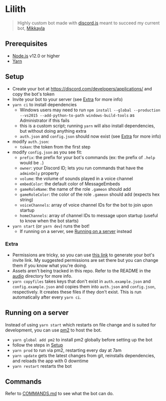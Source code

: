 # Lilith
> Highly custom bot made with [discord.js](https://discord.js.org/#/) meant to succeed my current bot, [Mikkayla](https://github.com/mattpilla/Mikkayla)

## Prerequisites
- [Node.js](https://nodejs.org/en/) v12.0 or higher
- [Yarn](https://yarnpkg.com/)

## Setup
- Create your bot at https://discord.com/developers/applications/ and copy the bot's token
- Invite your bot to your server (see [Extra](#extra) for more info)
- `yarn ci` to install dependencies
    - Windows users may need to run `npm install --global --production --vs2015 --add-python-to-path windows-build-tools` as Administrator if this fails
    - this is a custom script; running `yarn` will also install dependencies, but without doing anything extra
    - `auth.json` and `config.json` should now exist (see [Extra](#extra) for more info)
- modify `auth.json`:
    - `token`: the token from the first step
- modify `config.json` as you see fit:
    - `prefix`: the prefix for your bot's commands (ex: the prefix of `.help` would be `.`)
    - `owner`: your Discord ID; lets you run commands that have the `adminOnly` property
    - `volume`: the volume of sounds played in a voice channel
    - `embedColor`: the default color of MessageEmbeds
    - `gameRoleName`: the name of the role `.gameon` should add
    - `gameRoleColor`: the color of the role `.gameon` should add (expects hex string)
    - `voiceChannels`: array of voice channel IDs for the bot to join upon startup
    - `homeChannels`: array of channel IDs to message upon startup (useful to know when the bot starts)
- `yarn start` (or `yarn dev`) runs the bot!
    - If running on a server, see [Running on a server](#running-on-a-server) instead

### Extra
- Permissions are tricky, so you can use [this link](https://discordapi.com/permissions.html#372759761) to generate your bot's invite link. My suggested permissions are set there but you can change them if you know what you're doing.
- Assets aren't being tracked in this repo. Refer to the README in the [audio](audio) directory for more info.
- `yarn copyfiles` takes keys that don't exist in `auth.example.json` and `config.example.json` and copies them into `auth.json` and `config.json`, respectively. It creates these files if they don't exist. This is run automatically after every `yarn ci`.

## Running on a server
Instead of using `yarn start` which restarts on file change and is suited for development, you can use [pm2](https://pm2.keymetrics.io/docs/usage/quick-start/) to host the bot.
- `yarn global add pm2` to install pm2 globally before setting up the bot
- follow the steps in [Setup](#setup)
- `yarn prod` to run via pm2, restarting every day at 7am
- `yarn update` gets the latest changes from git, reinstalls dependencies, and reloads the app with 0 downtime
- `yarn restart` restarts the bot

## Commands
Refer to [COMMANDS.md](COMMANDS.md) to see what the bot can do.

